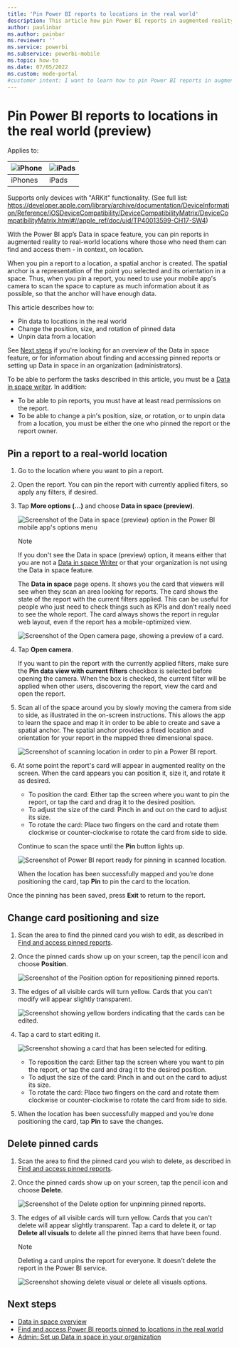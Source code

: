 ```yaml
---
title: 'Pin Power BI reports to locations in the real world'
description: This article how pin Power BI reports in augmented reality at real world locations.
author: paulinbar
ms.author: painbar
ms.reviewer: ''
ms.service: powerbi
ms.subservice: powerbi-mobile
ms.topic: how-to
ms.date: 07/05/2022
ms.custom: mode-portal
#customer intent: I want to learn how to pin Power BI reports in augmented reality at real world locations.
---
```

# Pin Power BI reports to locations in the real world (preview)

Applies to:

| ![iPhone](./media/mobile-apps-metrics/ios-logo-40-px.png) | ![iPads](./media/mobile-apps-metrics/ios-logo-40-px.png) |
|:--- |:--- |
|iPhones |iPads |

Supports only devices with "ARKit" functionality. (See full list: https://developer.apple.com/library/archive/documentation/DeviceInformation/Reference/iOSDeviceCompatibility/DeviceCompatibilityMatrix/DeviceCompatibilityMatrix.html#//apple_ref/doc/uid/TP40013599-CH17-SW4)

With the Power BI app’s Data in space feature, you can pin reports in augmented reality to real-world locations where those who need them can find and access them - in context, on location.

When you pin a report to a location, a spatial anchor is created. The spatial anchor is a representation of the point you selected and its orientation in a space. Thus, when you pin a report, you need to use your mobile app's camera to scan the space to capture as much information about it as possible, so that the anchor will have enough data.

This article describes how to:

* Pin data to locations in the real world
* Change the position, size, and rotation of pinned data
* Unpin data from a location

See [Next steps](#next-steps) if you're looking for an overview of the Data in space feature, or for information about finding and accessing pinned reports or setting up Data in space in an organization (administrators).

To be able to perform the tasks described in this article, you must be a [Data in space writer](./mobile-apps-data-in-space-overview.md#what-data-in-space-role-do-i-have). In addition:

* To be able to pin reports, you must have at least read permissions on the report.
* To be able to change a pin's position, size, or rotation, or to unpin data from a location, you must be either the one who pinned the report or the report owner.

## Pin a report to a real-world location

1. Go to the location where you want to pin a report.
1. Open the report. You can pin the report with currently applied filters, so apply any filters, if desired.
1. Tap **More options (…)** and choose **Data in space (preview)**.

    ![Screenshot of the Data in space (preview) option in the Power BI mobile app's options menu](./media/mobile-apps-data-in-space-pin-reports/data-in-space-option.png)
    
    >[!NOTE]
    > If you don't see the Data in space (preview) option, it means either that you are not a [Data in space Writer](./mobile-apps-data-in-space-overview.md#what-data-in-space-role-do-i-have) or that your organization is not using the Data in space feature.
    
    The **Data in space** page opens. It shows you the card that viewers will see when they scan an area looking for reports. The card shows the state of the report with the current filters applied. This can be useful for people who just need to check things such as KPIs and don’t really need to see the whole report. The card always shows the report in regular web layout, even if the report has a mobile-optimized view.

    ![Screenshot of the Open camera page, showing a preview of a card.](./media/mobile-apps-data-in-space-pin-reports/data-in-space-card-preview.png)

1. Tap **Open camera**.

    If you want to pin the report with the currently applied filters, make sure the **Pin data view with current filters** checkbox is selected before opening the camera. When the box is checked, the current filter will be applied when other users, discovering the report, view the card and open the report.

1. Scan all of the space around you by slowly moving the camera from side to side, as illustrated in the on-screen instructions. This allows the app to learn the space and map it in order to be able to create and save a spatial anchor. The spatial anchor provides a fixed location and orientation for your report in the mapped three dimensional space.

    ![Screenshot of scanning location in order to pin a Power BI report.](./media/mobile-apps-data-in-space-pin-reports/scan-location-for-pinning-report.png)

1. At some point the report's card will appear in augmented reality on the screen. When the card appears you can position it, size it, and rotate it as desired.

    * To position the card: Either tap the screen where you want to pin the report, or tap the card and drag it to the desired position.
    * To adjust the size of the card: Pinch in and out on the card to adjust its size.
    * To rotate the card: Place two fingers on the card and rotate them clockwise or counter-clockwise to rotate the card from side to side.

    Continue to scan the space until the **Pin** button lights up.

    ![Screenshot of Power BI report ready for pinning in scanned location.](./media/mobile-apps-data-in-space-pin-reports/pin-report-to-location.png)

    When the location has been successfully mapped and you’re done positioning the card, tap **Pin** to pin the card to the location.

Once the pinning has been saved, press **Exit** to return to the report.

## Change card positioning and size 

1. Scan the area to find the pinned card you wish to edit, as described in [Find and access pinned reports](./mobile-apps-data-in-space-find-pinned-reports.md).

1. Once the pinned cards show up on your screen, tap the pencil icon and choose **Position**.

    ![Screenshot of the Position option for repositioning pinned reports.](./media/mobile-apps-data-in-space-pin-reports/reposition-pinned-report.png)
 
1. The edges of all visible cards will turn yellow. Cards that you can't modify will appear slightly transparent.

    ![Screenshot showing yellow borders indicating that the cards can be edited.](./media/mobile-apps-data-in-space-pin-reports/pinned-reports-with-yellow-borders.png)
 
1. Tap a card to start editing it.

    ![Screenshot showing a card that has been selected for editing.](./media/mobile-apps-data-in-space-pin-reports/editing-pinned-report-location.png)
 
    * To reposition the card: Either tap the screen where you want to pin the report, or tap the card and drag it to the desired position.
    * To adjust the size of the card: Pinch in and out on the card to adjust its size.
    * To rotate the card: Place two fingers on the card and rotate them clockwise or counter-clockwise to rotate the card from side to side.
  

1. When the location has been successfully mapped and you’re done positioning the card, tap **Pin** to save the changes.

## Delete pinned cards

1. Scan the area to find the pinned card you wish to delete, as described in [Find and access pinned reports](./mobile-apps-data-in-space-find-pinned-reports.md).

1. Once the pinned cards show up on your screen, tap the pencil icon and choose **Delete**.

    ![Screenshot of the Delete option for unpinning pinned reports.](./media/mobile-apps-data-in-space-pin-reports/unpin-pinned-report.png)
 
1. The edges of all visible cards will turn yellow. Cards that you can't delete will appear slightly transparent. Tap a card to delete it, or tap **Delete all visuals** to delete all the pinned items that have been found.

    >[!NOTE]
    >Deleting a card unpins the report for everyone. It doesn't delete the report in the Power BI service.

    ![Screenshot showing delete visual or delete all visuals options.](./media/mobile-apps-data-in-space-pin-reports/unpin-pinned-report-options.png)

## Next steps

* [Data in space overview](mobile-apps-data-in-space-overview.md)
* [Find and access Power BI reports pinned to locations in the real world](mobile-apps-data-in-space-find-pinned-reports.md)
* [Admin: Set up Data in space in your organization](mobile-apps-data-in-space-set-up.md)
